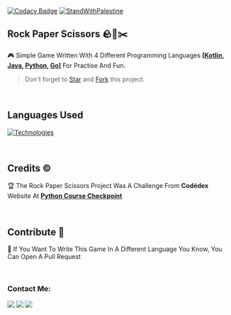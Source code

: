 [![Codacy Badge](https://app.codacy.com/project/badge/Grade/38f0d9566bf94784a72718b6c27a2b56)](https://app.codacy.com/gh/karim-eg/RockPaperScissors/dashboard)
[![StandWithPalestine](https://raw.githubusercontent.com/karim-eg/StandWithPalestine/main/assets/palestine_badge.svg)](https://github.com/karim-eg/StandWithPalestine)

## Rock Paper Scissors 🪨📃✂️
🎮 Simple Game Written With 4 Different Programming Languages **[<a href="https://github.com/karim-eg/RockPaperScissors/blob/main/RockPaperScissors.kt">Kotlin</a>, <a href="https://github.com/karim-eg/RockPaperScissors/blob/main/RockPaperScissors.java">Java</a>, <a href="https://github.com/karim-eg/RockPaperScissors/blob/main/RockPaperScissors.py">Python</a>, <a href="https://github.com/karim-eg/RockPaperScissors/blob/main/RockPaperScissors.go">Go</a>]** For Practise And Fun.

> Don't forget to <a href="https://github.com/karim-eg/RockPaperScissors">Star</a> and <a href="https://github.com/karim-eg/RockPaperScissors/fork">Fork</a> this project.

<br>

## Languages Used
[![Technologies](https://skillicons.dev/icons?i=kotlin,java,python,go&perline=12)](https://skillicons.dev)

<br>

## Credits ©️
🏆 The Rock Paper Scissors Project Was A Challenge From __Codédex__ Website At **<a href="https://www.codedex.io/python/checkpoint-project/rock-paper-scissors">Python Course Checkpoint</a>**

<br>

## Contribute 🙌
💛 If You Want To Write This Game In A Different Language You Know, You Can Open A Pull Request

<br>

### Contact Me:
<a href="https://www.facebook.com/karim.abdallah.dev" target="_blank"><img src="https://img.shields.io/badge/-Karim%20Abdallah-0077B5?style=for-the-badge&logo=Facebook&logoColor=white"/></a>
<a href="https://www.linkedin.com/in/karim-abdallah-dev" target="_blank"><img src="https://img.shields.io/badge/-Karim%20Abdallah-0077B5?style=for-the-badge&logo=Linkedin&logoColor=white"/></a>
<a href="mailto:karim@kotect.com" target="_blank"><img src="https://img.shields.io/badge/-karim@kotect.com-0077B5?style=for-the-badge&logo=Gmail&logoColor=white"/></a>
